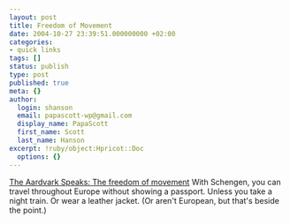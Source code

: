 ```yaml
---
layout: post
title: Freedom of Movement
date: 2004-10-27 23:39:51.000000000 +02:00
categories:
- quick links
tags: []
status: publish
type: post
published: true
meta: {}
author:
  login: shanson
  email: papascott-wp@gmail.com
  display_name: PapaScott
  first_name: Scott
  last_name: Hanson
excerpt: !ruby/object:Hpricot::Doc
  options: {}
---
```

<p><a title="The Aardvark Speaks: The freedom of movement" href="http://homepage.univie.ac.at/horst.prillinger/blog/archives/2004/10/000824.html">The Aardvark Speaks: The freedom of movement</a> With Schengen, you can travel throughout Europe without showing a passport. Unless you take a night train. Or wear a leather jacket. (Or aren't European, but that's beside the point.)</p>
